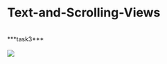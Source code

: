 # Text-and-Scrolling-Views
<br>
***task3***
<br>
<br>
<img src="https://user-images.githubusercontent.com/47654208/111627963-c3785280-8817-11eb-8a84-7dae9b57dd99.gif">
